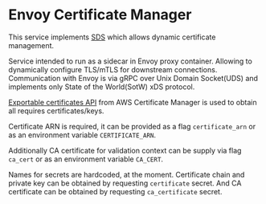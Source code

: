 # Envoy Certificate Manager
This service implements [SDS](https://www.envoyproxy.io/docs/envoy/latest/configuration/security/secret) which allows dynamic certificate management.

Service intended to run as a sidecar in Envoy proxy container. Allowing to dynamically configure TLS/mTLS for downstream connections. Communication with Envoy is via gRPC over Unix Domain Socket(UDS) and implements only State of the World(SotW) xDS protocol.

[Exportable certificates API](https://docs.aws.amazon.com/acm/latest/userguide/export-private.html) from AWS Certificate Manager is used to obtain all requires certificates/keys.

Certificate ARN is required, it can be provided as a flag `certificate_arn` or as an environment variable `CERTIFICATE_ARN`.

Additionally CA certificate for validation context can be supply via flag `ca_cert` or as an environment variable `CA_CERT`.

Names for secrets are hardcoded, at the moment. Certificate chain and private key can be obtained by requesting `certificate` secret. And CA certificate can be obtained by requesting `ca_certificate` secret.
